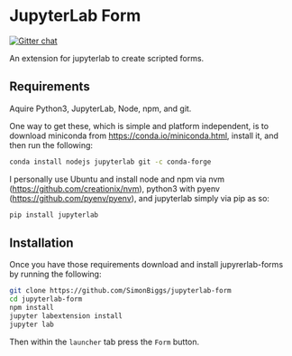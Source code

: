 # JupyterLab Form

[![Gitter chat](https://badges.gitter.im/simonbiggs/jupyterlab-form.png)](https://gitter.im/simonbiggs/jupyterlab-form)

An extension for jupyterlab to create scripted forms.

## Requirements

Aquire Python3, JupyterLab, Node, npm, and git.

One way to get these, which is simple and platform independent, is to download miniconda from https://conda.io/miniconda.html, install it, and then run the following:

```bash
conda install nodejs jupyterlab git -c conda-forge
```

I personally use Ubuntu and install node and npm via nvm (https://github.com/creationix/nvm), python3 with pyenv (https://github.com/pyenv/pyenv), and jupyterlab simply via pip as so:

```bash
pip install jupyterlab
```

## Installation

Once you have those requirements download and install jupyrerlab-forms by running the following:

```bash
git clone https://github.com/SimonBiggs/jupyterlab-form
cd jupyterlab-form
npm install
jupyter labextension install
jupyter lab
```

Then within the `launcher` tab press the `Form` button.

